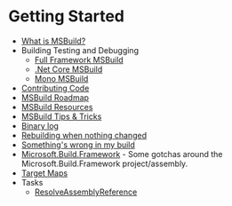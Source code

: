 # Getting Started

 * [What is MSBuild?](https://docs.microsoft.com/en-us/visualstudio/msbuild/msbuild)
 * Building Testing and Debugging
   * [Full Framework MSBuild](Building-Testing-and-Debugging-on-Full-Framework-MSBuild.md)
   * [.Net Core MSBuild](Building-Testing-and-Debugging-on-.Net-Core-MSBuild.md)
   * [Mono MSBuild](Building-Testing-and-Debugging-on-Mono-MSBuild.md)
 * [Contributing Code](Contributing-Code.md)
 * [MSBuild Roadmap](Roadmap.md)
 * [MSBuild Resources](MSBuild-Resources.md)
 * [MSBuild Tips & Tricks](MSBuild-Tips-&-Tricks.md)
 * [Binary log](Binary-Log.md)
 * [Rebuilding when nothing changed](Rebuilding-when-nothing-changed.md)
 * [Something's wrong in my build](Something's-wrong-in-my-build.md)
 * [Microsoft.Build.Framework](Microsoft.Build.Framework.md) - Some gotchas around the Microsoft.Build.Framework project/assembly.
 * [Target Maps](Target-Maps.md)
 * Tasks
   * [ResolveAssemblyReference](ResolveAssemblyReference.md)
